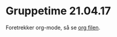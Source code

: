 # Gruppetime 21.04.17
Foretrekker org-mode, så se [org filen](https://github.com/markydawn/INF2810v17/blob/master/uke12_210417/opplegg.org).
